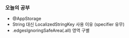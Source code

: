 ### 오늘의 공부

- @AppStorage
- String 대신 LocalizedStringKey 사용 이유 (specifier 유무)
- .edgesIgnoringSafeArea(.all) 영역 구별
